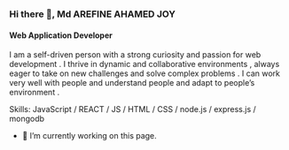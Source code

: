 

### Hi there 👋, Md AREFINE AHAMED JOY
#### Web Application Developer
I am a self-driven person with a strong curiosity and passion for web development .
I thrive in dynamic and collaborative environments , always eager to take on new challenges and solve
complex problems . I can work very well with people and understand people and adapt to people’s
environment .

Skills: JavaScript / REACT / JS / HTML / CSS / node.js / express.js / mongodb

- 🔭 I’m currently working on this page. 





